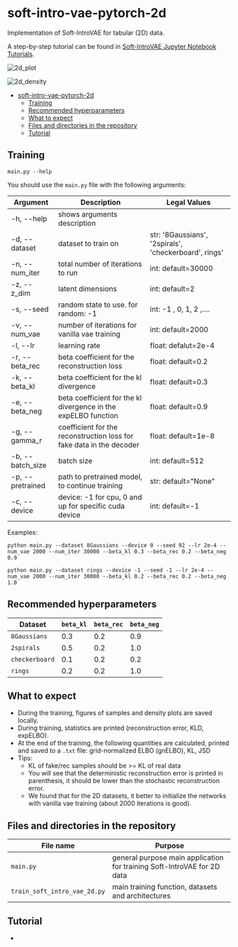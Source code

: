 # soft-intro-vae-pytorch-2d

Implementation of Soft-IntroVAE for tabular (2D) data.

A step-by-step tutorial can be found in [Soft-IntroVAE Jupyter Notebook Tutorials]().

![2d_plot](https://github.com/taldatech/deep-variational-semisupervised-anomaly-detection-pytorch/blob/master/figs/anim_trimmed.gif?raw=true)

  
![2d_density](https://github.com/taldatech/deep-variational-semisupervised-anomaly-detection-pytorch/blob/master/figs/motion_plan.png?raw=true)

- [soft-intro-vae-pytorch-2d](#soft-intro-vae-pytorch-2d)
  * [Training](#training)
  * [Recommended hyperparameters](#recommended-hyperparameters)
  * [What to expect](#what-to-expect)
  * [Files and directories in the repository](#files-and-directories-in-the-repository)
  * [Tutorial](#tutorial)

## Training 

`main.py --help`


You should use the `main.py` file with the following arguments:

|Argument                 | Description                                 |Legal Values |
|-------------------------|---------------------------------------------|-------------|
|-h, --help       | shows arguments description             			| 			|
|-d, --dataset     | dataset to train on 				               	|str: '8Gaussians', '2spirals', 'checkerboard', rings'	|
|-n, --num_iter	| total number of iterations to run				| int: default=30000|
|-z, --z_dim| latent dimensions										| int: default=2|
|-s, --seed| random state to use. for random: -1 						| int: -1 , 0, 1, 2 ,....|
|-v, --num_vae| number of iterations for vanilla vae training 				| int: default=2000|
|-l, --lr| learning rate 												| float: defalut=2e-4 |
|-r, --beta_rec | beta coefficient for the reconstruction loss |float: default=0.2|
|-k, --beta_kl| beta coefficient for the kl divergence							| float: default=0.3|
|-e, --beta_neg| beta coefficient for the kl divergence in the expELBO function | float: default=0.9|
|-g, --gamma_r| coefficient for the reconstruction loss for fake data in the decoder		| float: default=1e-8|
|-b, --batch_size| batch size 											| int: default=512 |
|-p, --pretrained     | path to pretrained model, to continue training	 	|str: default="None"	|
|-c, --device| device: -1 for cpu, 0 and up for specific cuda device						|int: default=-1|


Examples:

`python main.py --dataset 8Gaussians --device 0 --seed 92 --lr 2e-4 --num_vae 2000 --num_iter 30000 --beta_kl 0.3 --beta_rec 0.2 --beta_neg 0.9`

`python main.py --dataset rings --device -1 --seed -1 --lr 2e-4 --num_vae 2000 --num_iter 30000 --beta_kl 0.2 --beta_rec 0.2 --beta_neg 1.0`

## Recommended hyperparameters

|Dataset | `beta_kl` | `beta_rec`| `beta_neg`|
|------------|------|----|---|
|`8Gaussians`|0.3|0.2| 0.9|
|`2spirals`|0.5|0.2|1.0|
|`checkerboard`|0.1|0.2|0.2|
|`rings`|0.2|0.2|1.0|


## What to expect

* During the training, figures of samples and density plots are saved locally.
* During training, statistics are printed (reconstruction error, KLD, expELBO).
* At the end of the training, the following quantities are calculated, printed and saved to a `.txt` file: grid-normalized ELBO (gnELBO), KL, JSD
* Tips:
    * KL of fake/rec samples should be >= KL of real data 
    * You will see that the deterministic reconstruction error is printed in parenthesis, it should be lower than the stochastic reconstruction error.
    * We found that for the 2D datasets, it better to initialize the networks with vanilla vae training (about 2000 iterations is good).
    

## Files and directories in the repository

|File name         | Purpose |
|----------------------|------|
|`main.py`| general purpose main application for training Soft-IntroVAE for 2D data|
|`train_soft_intro_vae_2d.py`| main training function, datasets and architectures|


## Tutorial
* 


